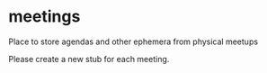 # meetings
Place to store agendas and other ephemera from physical meetups

Please create a new stub for each meeting.
